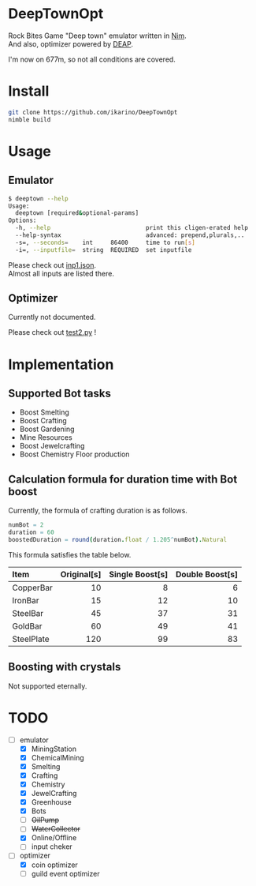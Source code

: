 # DeepTownOpt

Rock Bites Game "Deep town" emulator written in [Nim](https://nim-lang.org).  
And also, optimizer powered by [DEAP](https://github.com/DEAP/deap).

I'm now on 677m, so not all conditions are covered.

# Install

```bash
git clone https://github.com/ikarino/DeepTownOpt
nimble build
```

# Usage

## Emulator

```bash
$ deeptown --help
Usage:
  deeptown [required&optional-params]
Options:
  -h, --help                           print this cligen-erated help
  --help-syntax                        advanced: prepend,plurals,..
  -s=, --seconds=    int     86400     time to run[s]
  -i=, --inputfile=  string  REQUIRED  set inputfile
```

Please check out [inp1.json](https://github.com/ikarino/DeepTownOpt/blob/master/inputs/inp1.json).  
Almost all inputs are listed there.

## Optimizer

Currently not documented.

Please check out [test2.py](https://github.com/ikarino/DeepTownOpt/blob/master/python/test2.py) !

# Implementation

## Supported Bot tasks

- Boost Smelting
- Boost Crafting
- Boost Gardening
- Mine Resources
- Boost Jewelcrafting
- Boost Chemistry Floor production

## Calculation formula for duration time with Bot boost

Currently, the formula of crafting duration is as follows.

```nim
numBot = 2
duration = 60
boostedDuration = round(duration.float / 1.205^numBot).Natural
```

This formula satisfies the table below.

| Item       | Original[s] | Single Boost[s] | Double Boost[s] |
| :--------- | ----------: | --------------: | --------------: |
| CopperBar  |          10 |               8 |               6 |
| IronBar    |          15 |              12 |              10 |
| SteelBar   |          45 |              37 |              31 |
| GoldBar    |          60 |              49 |              41 |
| SteelPlate |         120 |              99 |              83 |

## Boosting with crystals

Not supported eternally.

# TODO

- [ ] emulator
  - [x] MiningStation
  - [x] ChemicalMining
  - [x] Smelting
  - [x] Crafting
  - [x] Chemistry
  - [x] JewelCrafting
  - [x] Greenhouse
  - [x] Bots
  - [ ] ~~OilPump~~
  - [ ] ~~WaterCollector~~
  - [x] Online/Offline
  - [ ] input cheker
- [ ] optimizer
  - [x] coin optimizer
  - [ ] guild event optimizer
